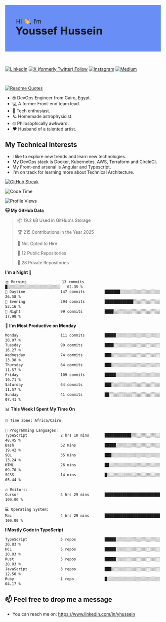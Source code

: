 [![Youssef's GitHub Banner](./assets/youssef-hussein.png)](https://github.com/yorki404)

</br>

[![LinkedIn](https://img.shields.io/badge/linkedin-%230077B5.svg?style=for-the-badge&logo=linkedin&logoColor=white)](https://www.linkedin.com/in/yhussein/)
[![X (formerly Twitter) Follow](https://img.shields.io/twitter/follow/devqikHQ?style=for-the-badge&logo=X&logoColor=White&labelColor=White)](https://twitter.com/devqikHQ)
[![Instagram](https://img.shields.io/badge/devqik-E4405F?style=for-the-badge&logo=Instagram&logoColor=white)](https://instagram.com/devqik)
[![Medium](https://img.shields.io/badge/Medium-12100E?style=for-the-badge&logo=medium&logoColor=white)](https://medium.com/@devqik)

</br>

[![Readme Quotes](https://quotes-github-readme.vercel.app/api?type=horizontal&theme=dark)](https://github.com/piyushsuthar/github-readme-quotes)

- :nerd_face: DevOps Engineer from Cairo, Egypt.
- :computer: A former Front-end team lead.
- :satellite: Tech enthusiast.
- :ringed_planet: Homemade astrophysicist.
- :roll_eyes: Philosophically awkward.
- :heart: Husband of a talented artist.

## My Technical Interests

- I like to explore new trends and learn new technologies.
- My DevOps stack is Docker, Kubernetes, AWS, Terraform and CircleCI.
- My Front-end arsenal is Angular and Typescript.
- I'm on track for learning more about Technical Architecture.

[![GitHub Streak](https://streak-stats.demolab.com/?user=devqik&theme=dark)](https://git.io/streak-stats)

<!--START_SECTION:waka-->
![Code Time](http://img.shields.io/badge/Code%20Time-941%20hrs%2011%20mins-blue)

![Profile Views](http://img.shields.io/badge/Profile%20Views-1-blue)

**🐱 My GitHub Data** 

> 📦 19.2 kB Used in GitHub's Storage 
 > 
> 🏆 215 Contributions in the Year 2025
 > 
> 🚫 Not Opted to Hire
 > 
> 📜 12 Public Repositories 
 > 
> 🔑 28 Private Repositories 
 > 
**I'm a Night 🦉** 

```text
🌞 Morning                13 commits          █░░░░░░░░░░░░░░░░░░░░░░░░   02.35 % 
🌆 Daytime                147 commits         ███████░░░░░░░░░░░░░░░░░░   26.58 % 
🌃 Evening                294 commits         █████████████░░░░░░░░░░░░   53.16 % 
🌙 Night                  99 commits          ████░░░░░░░░░░░░░░░░░░░░░   17.90 % 
```
📅 **I'm Most Productive on Monday** 

```text
Monday                   111 commits         █████░░░░░░░░░░░░░░░░░░░░   20.07 % 
Tuesday                  90 commits          ████░░░░░░░░░░░░░░░░░░░░░   16.27 % 
Wednesday                74 commits          ███░░░░░░░░░░░░░░░░░░░░░░   13.38 % 
Thursday                 64 commits          ███░░░░░░░░░░░░░░░░░░░░░░   11.57 % 
Friday                   109 commits         █████░░░░░░░░░░░░░░░░░░░░   19.71 % 
Saturday                 64 commits          ███░░░░░░░░░░░░░░░░░░░░░░   11.57 % 
Sunday                   41 commits          ██░░░░░░░░░░░░░░░░░░░░░░░   07.41 % 
```


📊 **This Week I Spent My Time On** 

```text
🕑︎ Time Zone: Africa/Cairo

💬 Programming Languages: 
TypeScript               2 hrs 10 mins       ████████████░░░░░░░░░░░░░   48.45 % 
Bash                     52 mins             █████░░░░░░░░░░░░░░░░░░░░   19.42 % 
SQL                      35 mins             ███░░░░░░░░░░░░░░░░░░░░░░   13.24 % 
HTML                     26 mins             ██░░░░░░░░░░░░░░░░░░░░░░░   09.70 % 
SCSS                     14 mins             █░░░░░░░░░░░░░░░░░░░░░░░░   05.44 % 

🔥 Editors: 
Cursor                   4 hrs 29 mins       █████████████████████████   100.00 % 

💻 Operating System: 
Mac                      4 hrs 29 mins       █████████████████████████   100.00 % 
```

**I Mostly Code in TypeScript** 

```text
TypeScript               5 repos             █████░░░░░░░░░░░░░░░░░░░░   20.83 % 
HCL                      5 repos             █████░░░░░░░░░░░░░░░░░░░░   20.83 % 
Rust                     5 repos             █████░░░░░░░░░░░░░░░░░░░░   20.83 % 
JavaScript               3 repos             ███░░░░░░░░░░░░░░░░░░░░░░   12.50 % 
Ruby                     1 repo              █░░░░░░░░░░░░░░░░░░░░░░░░   04.17 % 
```




<!--END_SECTION:waka-->

## 📫 Feel free to drop me a message
- You can reach me on: https://www.linkedin.com/in/yhussein
